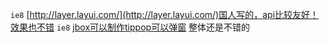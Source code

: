`ie8` [http://layer.layui.com/](http://layer.layui.com/)国人写的，api比较友好！效果也不错
`ie8` [jbox可以制作tippop可以弹窗](http://www.jq22.com/yanshi442) 整体还是不错的